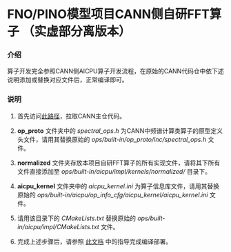 # FNO/PINO模型项目CANN侧自研FFT算子 （实虚部分离版本）

### 介绍
算子开发完全参照CANN侧AICPU算子开发流程，在原始的CANN代码仓中依下述说明添加或替换对应文件后，正常编译即可。

### 说明
1. 首先访问[此路径](https://gitee.com/ascend/canndev)，拉取CANN主仓代码。

2. **op_proto** 文件夹中的 *spectral_ops.h* 为CANN中频谱计算类算子的原型定义头文件，请用其替换原始的 *ops/built-in/op_proto/inc/spectral_ops.h* 文件。

3. **normalized** 文件夹存放本项目自研FFT算子的所有实现文件，请将其下所有文件直接添加至 *ops/built-in/aicpu/impl/kernels/normalized/* 目录下。

4. **aicpu_kernel** 文件夹中的 *aicpu_kernel.ini* 为算子信息库文件，请用其替换原始的 *ops/built-in/aicpu/op_info_cfg/aicpu_kernel/aicpu_kernel.ini* 文件。

5. 请用该目录下的 *CMakeLists.txt* 替换原始的 *ops/built-in/aicpu/impl/CMakeLists.txt* 文件。

6. 完成上述步骤后，请参照 [此文档](https://www.hiascend.com/document/detail/zh/aicpu_beta/aicpudevg_beta/atlasaicpu_10_0030.html) 中的指导完成编译部署。